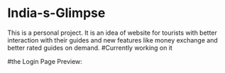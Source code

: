 # India-s-Glimpse
This is a personal project. It is an idea of website for tourists with better interaction with their guides and new features like money exchange and better rated guides on demand.
#Currently working on it

#the Login Page Preview:

